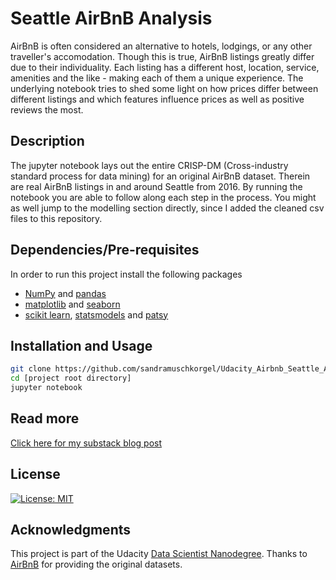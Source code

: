 # Seattle AirBnB Analysis
AirBnB is often considered an alternative to hotels, lodgings, or any other traveller's accomodation. Though this is true, AirBnB listings greatly differ due to their individuality. Each listing has a different host, location, service, amenities and the like - making each of them a unique experience. The underlying notebook tries to shed some light on how prices differ between different listings and which features influence prices as well as positive reviews the most.

## Description
The jupyter notebook lays out the entire CRISP-DM (Cross-industry standard process for data mining) for an original AirBnB dataset. Therein are real AirBnB listings in and around Seattle from 2016. By running the notebook you are able to follow along each step in the process. You might as well jump to the modelling section directly, since I added the cleaned csv files to this repository.

## Dependencies/Pre-requisites
In order to run this project install the following packages
* [NumPy](https://numpy.org/install/) and [pandas](https://pandas.pydata.org/pandas-docs/stable/getting_started/install.html)
* [matplotlib](https://matplotlib.org/stable/users/installing.html) and [seaborn](https://seaborn.pydata.org/installing.html)  
* [scikit learn](https://scikit-learn.org/stable/install.html), [statsmodels](https://www.statsmodels.org/stable/install.html) and [patsy](https://pypi.org/project/patsy/)

## Installation and Usage
```bash
git clone https://github.com/sandramuschkorgel/Udacity_Airbnb_Seattle_Analysis.git
cd [project root directory]
jupyter notebook
```

## Read more
[Click here for my substack blog post](https://sandramuschkorgel.substack.com/p/)

## License
[![License: MIT](https://img.shields.io/badge/License-MIT-yellow.svg)](https://opensource.org/licenses/MIT)

## Acknowledgments
This project is part of the Udacity [Data Scientist Nanodegree](https://www.udacity.com/course/data-scientist-nanodegree--nd025). Thanks to [AirBnB](https://www.airbnb.com/) for providing the original datasets.
